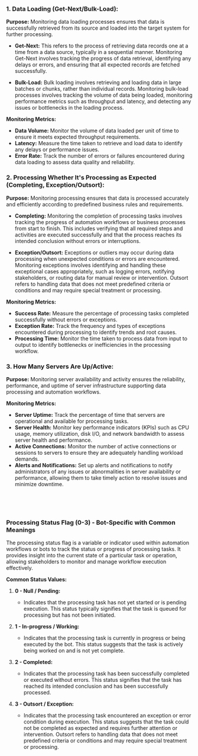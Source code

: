 ### 1\. Data Loading (Get-Next/Bulk-Load):

**Purpose:** Monitoring data loading processes ensures that data is successfully retrieved from its source and loaded into the target system for further processing.

- **Get-Next:** This refers to the process of retrieving data records one at a time from a data source, typically in a sequential manner. Monitoring Get-Next involves tracking the progress of data retrieval, identifying any delays or errors, and ensuring that all expected records are fetched successfully.
    
- **Bulk-Load:** Bulk loading involves retrieving and loading data in large batches or chunks, rather than individual records. Monitoring bulk-load processes involves tracking the volume of data being loaded, monitoring performance metrics such as throughput and latency, and detecting any issues or bottlenecks in the loading process.
    

**Monitoring Metrics:**

- **Data Volume:** Monitor the volume of data loaded per unit of time to ensure it meets expected throughput requirements.
- **Latency:** Measure the time taken to retrieve and load data to identify any delays or performance issues.
- **Error Rate:** Track the number of errors or failures encountered during data loading to assess data quality and reliability.

### 2\. Processing Whether It's Processing as Expected (Completing, Exception/Outsort):

**Purpose:** Monitoring processing ensures that data is processed accurately and efficiently according to predefined business rules and requirements.

- **Completing:** Monitoring the completion of processing tasks involves tracking the progress of automation workflows or business processes from start to finish. This includes verifying that all required steps and activities are executed successfully and that the process reaches its intended conclusion without errors or interruptions.
    
- **Exception/Outsort:** Exceptions or outliers may occur during data processing when unexpected conditions or errors are encountered. Monitoring exceptions involves identifying and handling these exceptional cases appropriately, such as logging errors, notifying stakeholders, or routing data for manual review or intervention. Outsort refers to handling data that does not meet predefined criteria or conditions and may require special treatment or processing.
    

**Monitoring Metrics:**

- **Success Rate:** Measure the percentage of processing tasks completed successfully without errors or exceptions.
- **Exception Rate:** Track the frequency and types of exceptions encountered during processing to identify trends and root causes.
- **Processing Time:** Monitor the time taken to process data from input to output to identify bottlenecks or inefficiencies in the processing workflow.

### 3\. How Many Servers Are Up/Active:

**Purpose:** Monitoring server availability and activity ensures the reliability, performance, and uptime of server infrastructure supporting data processing and automation workflows.

**Monitoring Metrics:**

- **Server Uptime:** Track the percentage of time that servers are operational and available for processing tasks.
- **Server Health:** Monitor key performance indicators (KPIs) such as CPU usage, memory utilization, disk I/O, and network bandwidth to assess server health and performance.
- **Active Connections:** Monitor the number of active connections or sessions to servers to ensure they are adequately handling workload demands.
- **Alerts and Notifications:** Set up alerts and notifications to notify administrators of any issues or abnormalities in server availability or performance, allowing them to take timely action to resolve issues and minimize downtime.

&nbsp;

&nbsp;

### Processing Status Flag (0-3) - Bot-Specific with Common Meanings

The processing status flag is a variable or indicator used within automation workflows or bots to track the status or progress of processing tasks. It provides insight into the current state of a particular task or operation, allowing stakeholders to monitor and manage workflow execution effectively.

**Common Status Values:**

1.  **0 - Null / Pending:**
    
    - Indicates that the processing task has not yet started or is pending execution. This status typically signifies that the task is queued for processing but has not been initiated.
2.  **1 - In-progress / Working:**
    
    - Indicates that the processing task is currently in progress or being executed by the bot. This status suggests that the task is actively being worked on and is not yet complete.
3.  **2 - Completed:**
    
    - Indicates that the processing task has been successfully completed or executed without errors. This status signifies that the task has reached its intended conclusion and has been successfully processed.
4.  **3 - Outsort / Exception:**
    
    - Indicates that the processing task encountered an exception or error condition during execution. This status suggests that the task could not be completed as expected and requires further attention or intervention. Outsort refers to handling data that does not meet predefined criteria or conditions and may require special treatment or processing.
